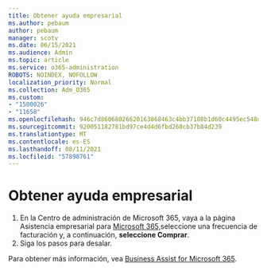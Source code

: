 ```yaml
---
title: Obtener ayuda empresarial
ms.author: pebaum
author: pebaum
manager: scotv
ms.date: 06/15/2021
ms.audience: Admin
ms.topic: article
ms.service: o365-administration
ROBOTS: NOINDEX, NOFOLLOW
localization_priority: Normal
ms.collection: Adm_O365
ms.custom:
- "1500026"
- "11658"
ms.openlocfilehash: 946c7d86068026620163868463c4bb37108b1d60c4495ec548dc36043bce8414
ms.sourcegitcommit: 920051182781bd97ce4d4d6fbd268cb37b84d239
ms.translationtype: MT
ms.contentlocale: es-ES
ms.lasthandoff: 08/11/2021
ms.locfileid: "57898761"
---
```

# <a name="get-business-assist"></a>Obtener ayuda empresarial

1. En la Centro de administración de Microsoft 365, vaya a la página Asistencia empresarial para [Microsoft 365,](https://go.microsoft.com/fwlink/p/?linkid=2158423)seleccione una frecuencia de facturación y, a continuación, **seleccione Comprar**.
2. Siga los pasos para desalar.

Para obtener más información, vea [Business Assist for Microsoft 365](https://docs.microsoft.com/microsoft-365/admin/misc/business-assist).